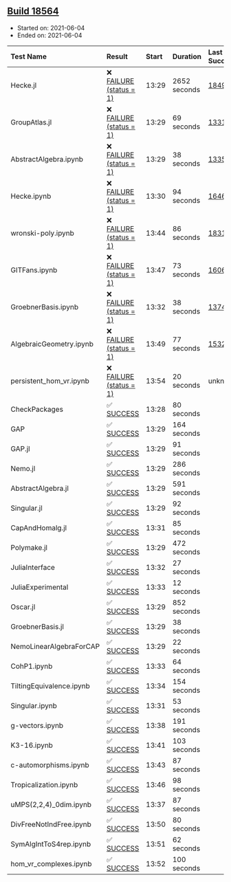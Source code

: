 ## [Build 18564](https://oscarci.mathematik.uni-kl.de/job/oscar/18564/)

* Started on: 2021-06-04
* Ended on: 2021-06-04

| Test Name    | Result | Start | Duration | Last Success | First Failure |
|:-------------|:-------|:------|:---------|:-------------|:--------------|
| Hecke.jl | ❌ [FAILURE (status = 1)](https://oscarci.mathematik.uni-kl.de/job/oscar/18564/artifact/logs/build-18564/Hecke.jl.log) | 13:29 | 2652 seconds | [18490](https://oscarci.mathematik.uni-kl.de/job/oscar/18490/) | [18491](https://oscarci.mathematik.uni-kl.de/job/oscar/18491/) |
| GroupAtlas.jl | ❌ [FAILURE (status = 1)](https://oscarci.mathematik.uni-kl.de/job/oscar/18564/artifact/logs/build-18564/GroupAtlas.jl.log) | 13:29 | 69 seconds | [13311](https://oscarci.mathematik.uni-kl.de/job/oscar/13311/) | [13312](https://oscarci.mathematik.uni-kl.de/job/oscar/13312/) |
| AbstractAlgebra.ipynb | ❌ [FAILURE (status = 1)](https://oscarci.mathematik.uni-kl.de/job/oscar/18564/artifact/logs/build-18564/AbstractAlgebra.ipynb.log) | 13:29 | 38 seconds | [13355](https://oscarci.mathematik.uni-kl.de/job/oscar/13355/) | [13356](https://oscarci.mathematik.uni-kl.de/job/oscar/13356/) |
| Hecke.ipynb | ❌ [FAILURE (status = 1)](https://oscarci.mathematik.uni-kl.de/job/oscar/18564/artifact/logs/build-18564/Hecke.ipynb.log) | 13:30 | 94 seconds | [16463](https://oscarci.mathematik.uni-kl.de/job/oscar/16463/) | [16464](https://oscarci.mathematik.uni-kl.de/job/oscar/16464/) |
| wronski-poly.ipynb | ❌ [FAILURE (status = 1)](https://oscarci.mathematik.uni-kl.de/job/oscar/18564/artifact/logs/build-18564/wronski-poly.ipynb.log) | 13:44 | 86 seconds | [18314](https://oscarci.mathematik.uni-kl.de/job/oscar/18314/) | [18315](https://oscarci.mathematik.uni-kl.de/job/oscar/18315/) |
| GITFans.ipynb | ❌ [FAILURE (status = 1)](https://oscarci.mathematik.uni-kl.de/job/oscar/18564/artifact/logs/build-18564/GITFans.ipynb.log) | 13:47 | 73 seconds | [16068](https://oscarci.mathematik.uni-kl.de/job/oscar/16068/) | [16069](https://oscarci.mathematik.uni-kl.de/job/oscar/16069/) |
| GroebnerBasis.ipynb | ❌ [FAILURE (status = 1)](https://oscarci.mathematik.uni-kl.de/job/oscar/18564/artifact/logs/build-18564/GroebnerBasis.ipynb.log) | 13:32 | 38 seconds | [13748](https://oscarci.mathematik.uni-kl.de/job/oscar/13748/) | [13749](https://oscarci.mathematik.uni-kl.de/job/oscar/13749/) |
| AlgebraicGeometry.ipynb | ❌ [FAILURE (status = 1)](https://oscarci.mathematik.uni-kl.de/job/oscar/18564/artifact/logs/build-18564/AlgebraicGeometry.ipynb.log) | 13:49 | 77 seconds | [15322](https://oscarci.mathematik.uni-kl.de/job/oscar/15322/) | [15323](https://oscarci.mathematik.uni-kl.de/job/oscar/15323/) |
| persistent_hom_vr.ipynb | ❌ [FAILURE (status = 1)](https://oscarci.mathematik.uni-kl.de/job/oscar/18564/artifact/logs/build-18564/persistent_hom_vr.ipynb.log) | 13:54 | 20 seconds | unknown | unknown |
| CheckPackages | ✅ [SUCCESS](https://oscarci.mathematik.uni-kl.de/job/oscar/18564/artifact/logs/build-18564/CheckPackages.log) | 13:28 | 80 seconds |  |  |
| GAP | ✅ [SUCCESS](https://oscarci.mathematik.uni-kl.de/job/oscar/18564/artifact/logs/build-18564/GAP.log) | 13:29 | 164 seconds |  |  |
| GAP.jl | ✅ [SUCCESS](https://oscarci.mathematik.uni-kl.de/job/oscar/18564/artifact/logs/build-18564/GAP.jl.log) | 13:29 | 91 seconds |  |  |
| Nemo.jl | ✅ [SUCCESS](https://oscarci.mathematik.uni-kl.de/job/oscar/18564/artifact/logs/build-18564/Nemo.jl.log) | 13:29 | 286 seconds |  |  |
| AbstractAlgebra.jl | ✅ [SUCCESS](https://oscarci.mathematik.uni-kl.de/job/oscar/18564/artifact/logs/build-18564/AbstractAlgebra.jl.log) | 13:29 | 591 seconds |  |  |
| Singular.jl | ✅ [SUCCESS](https://oscarci.mathematik.uni-kl.de/job/oscar/18564/artifact/logs/build-18564/Singular.jl.log) | 13:29 | 92 seconds |  |  |
| CapAndHomalg.jl | ✅ [SUCCESS](https://oscarci.mathematik.uni-kl.de/job/oscar/18564/artifact/logs/build-18564/CapAndHomalg.jl.log) | 13:31 | 85 seconds |  |  |
| Polymake.jl | ✅ [SUCCESS](https://oscarci.mathematik.uni-kl.de/job/oscar/18564/artifact/logs/build-18564/Polymake.jl.log) | 13:29 | 472 seconds |  |  |
| JuliaInterface | ✅ [SUCCESS](https://oscarci.mathematik.uni-kl.de/job/oscar/18564/artifact/logs/build-18564/JuliaInterface.log) | 13:32 | 27 seconds |  |  |
| JuliaExperimental | ✅ [SUCCESS](https://oscarci.mathematik.uni-kl.de/job/oscar/18564/artifact/logs/build-18564/JuliaExperimental.log) | 13:33 | 12 seconds |  |  |
| Oscar.jl | ✅ [SUCCESS](https://oscarci.mathematik.uni-kl.de/job/oscar/18564/artifact/logs/build-18564/Oscar.jl.log) | 13:29 | 852 seconds |  |  |
| GroebnerBasis.jl | ✅ [SUCCESS](https://oscarci.mathematik.uni-kl.de/job/oscar/18564/artifact/logs/build-18564/GroebnerBasis.jl.log) | 13:29 | 38 seconds |  |  |
| NemoLinearAlgebraForCAP | ✅ [SUCCESS](https://oscarci.mathematik.uni-kl.de/job/oscar/18564/artifact/logs/build-18564/NemoLinearAlgebraForCAP.log) | 13:29 | 22 seconds |  |  |
| CohP1.ipynb | ✅ [SUCCESS](https://oscarci.mathematik.uni-kl.de/job/oscar/18564/artifact/logs/build-18564/CohP1.ipynb.log) | 13:33 | 64 seconds |  |  |
| TiltingEquivalence.ipynb | ✅ [SUCCESS](https://oscarci.mathematik.uni-kl.de/job/oscar/18564/artifact/logs/build-18564/TiltingEquivalence.ipynb.log) | 13:34 | 154 seconds |  |  |
| Singular.ipynb | ✅ [SUCCESS](https://oscarci.mathematik.uni-kl.de/job/oscar/18564/artifact/logs/build-18564/Singular.ipynb.log) | 13:31 | 53 seconds |  |  |
| g-vectors.ipynb | ✅ [SUCCESS](https://oscarci.mathematik.uni-kl.de/job/oscar/18564/artifact/logs/build-18564/g-vectors.ipynb.log) | 13:38 | 191 seconds |  |  |
| K3-16.ipynb | ✅ [SUCCESS](https://oscarci.mathematik.uni-kl.de/job/oscar/18564/artifact/logs/build-18564/K3-16.ipynb.log) | 13:41 | 103 seconds |  |  |
| c-automorphisms.ipynb | ✅ [SUCCESS](https://oscarci.mathematik.uni-kl.de/job/oscar/18564/artifact/logs/build-18564/c-automorphisms.ipynb.log) | 13:43 | 87 seconds |  |  |
| Tropicalization.ipynb | ✅ [SUCCESS](https://oscarci.mathematik.uni-kl.de/job/oscar/18564/artifact/logs/build-18564/Tropicalization.ipynb.log) | 13:46 | 98 seconds |  |  |
| uMPS(2,2,4)_0dim.ipynb | ✅ [SUCCESS](https://oscarci.mathematik.uni-kl.de/job/oscar/18564/artifact/logs/build-18564/uMPS-2-2-4-_0dim.ipynb.log) | 13:37 | 87 seconds |  |  |
| DivFreeNotIndFree.ipynb | ✅ [SUCCESS](https://oscarci.mathematik.uni-kl.de/job/oscar/18564/artifact/logs/build-18564/DivFreeNotIndFree.ipynb.log) | 13:50 | 80 seconds |  |  |
| SymAlgIntToS4rep.ipynb | ✅ [SUCCESS](https://oscarci.mathematik.uni-kl.de/job/oscar/18564/artifact/logs/build-18564/SymAlgIntToS4rep.ipynb.log) | 13:51 | 62 seconds |  |  |
| hom_vr_complexes.ipynb | ✅ [SUCCESS](https://oscarci.mathematik.uni-kl.de/job/oscar/18564/artifact/logs/build-18564/hom_vr_complexes.ipynb.log) | 13:52 | 100 seconds |  |  |
